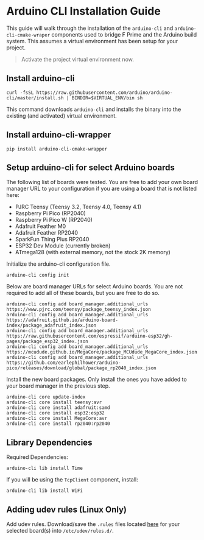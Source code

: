 # Arduino CLI Installation Guide

This guide will walk through the installation of the `arduino-cli` and `arduino-cli-cmake-wraper` components used to bridge F Prime and the Arduino build system. This assumes a virtual environment has been setup for your project.

> Activate the project virtual environment now.

## Install arduino-cli
```shell
curl -fsSL https://raw.githubusercontent.com/arduino/arduino-cli/master/install.sh | BINDIR=$VIRTUAL_ENV/bin sh
```

This command downloads `arduino-cli` and installs the binary into the existing (and activated) virtual environment.

## Install arduino-cli-wrapper
```shell
pip install arduino-cli-cmake-wrapper
```

## Setup arduino-cli for select Arduino boards

The following list of boards were tested. You are free to add your own board manager URL to your configuration if you are using a board that is not listed here:
  - PJRC Teensy (Teensy 3.2, Teensy 4.0, Teensy 4.1)
  - Raspberry Pi Pico (RP2040)
  - Raspberry Pi Pico W (RP2040)
  - Adafruit Feather M0
  - Adafruit Feather RP2040
  - SparkFun Thing Plus RP2040
  - ESP32 Dev Module (currently broken)
  - ATmega128 (with external memory, not the stock 2K memory)

Initialize the arduino-cli configuration file.
```shell
arduino-cli config init
```

Below are board manager URLs for select Arduino boards. You are not required to add all of these boards, but you are free to do so.
```shell
arduino-cli config add board_manager.additional_urls https://www.pjrc.com/teensy/package_teensy_index.json
arduino-cli config add board_manager.additional_urls https://adafruit.github.io/arduino-board-index/package_adafruit_index.json
arduino-cli config add board_manager.additional_urls https://raw.githubusercontent.com/espressif/arduino-esp32/gh-pages/package_esp32_index.json
arduino-cli config add board_manager.additional_urls https://mcudude.github.io/MegaCore/package_MCUdude_MegaCore_index.json
arduino-cli config add board_manager.additional_urls https://github.com/earlephilhower/arduino-pico/releases/download/global/package_rp2040_index.json
```

Install the new board packages. Only install the ones you have added to your board manager in the previous step.
```shell
arduino-cli core update-index
arduino-cli core install teensy:avr
arduino-cli core install adafruit:samd
arduino-cli core install esp32:esp32
arduino-cli core install MegaCore:avr
arduino-cli core install rp2040:rp2040
```

## Library Dependencies
Required Dependencies:
```shell
arduino-cli lib install Time
```

If you will be using the `TcpClient` component, install:
```shell
arduino-cli lib install WiFi
```

## Adding udev rules (Linux Only)
Add udev rules. Download/save the `.rules` files located [here](https://github.com/fprime-community/fprime-tutorial-arduino-blinker/tree/main/docs/rules) for your selected board(s) into `/etc/udev/rules.d/`.
